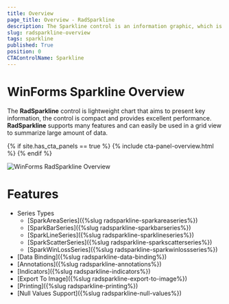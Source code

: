 ```yaml
---
title: Overview
page_title: Overview - RadSparkline
description: The Sparkline control is an information graphic, which is characterized by small size, excellent performance
slug: radsparkline-overview
tags: sparkline
published: True
position: 0
CTAControlName: Sparkline
---
```


# WinForms Sparkline Overview

The __RadSparkline__ control is lightweight chart that aims to present key information, the control is compact and provides excellent performance. __RadSparkline__ supports many features and can easily be used in a grid view to summarize large amount of data.

{% if site.has_cta_panels == true %}
{% include cta-panel-overview.html %}
{% endif %}

 ![WinForms RadSparkline Overview](images/sparkline-overview001.png)

# Features

* Series Types
    * [SparkAreaSeries]({%slug radsparkline-sparkareaseries%})
    * [SparkBarSeries]({%slug radsparkline-sparkbarseries%})
    * [SparkLineSeries]({%slug radsparkline-sparklineseries%})
    * [SparkScatterSeries]({%slug radsparkline-sparkscatterseries%})
    * [SparkWinLossSeries]({%slug radsparkline-sparkwinlossseries%})
* [Data Binding]({%slug radsparkline-data-binding%})
* [Annotations]({%slug radsparkline-annotations%})
* [Indicators]({%slug radsparkline-indicators%})
* [Export To Image]({%slug radsparkline-export-to-image%})
* [Printing]({%slug radsparkline-printing%})
* [Null Values Support]({%slug radsparkline-null-values%})
